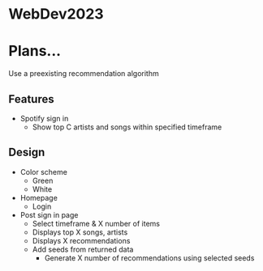 # WebDev2023

# Plans...
Use a preexisting recommendation algorithm

## Features
  -	Spotify sign in
    - Show top C artists and songs within specified timeframe
## Design
  -	Color scheme
    -	Green
    -	White
  -	Homepage
    -	Login
  -	Post sign in page
    -	Select timeframe & X number of items
      - Displays top X songs, artists
      - Displays X recommendations
    - Add seeds from returned data
      - Generate X number of recommendations using selected seeds
